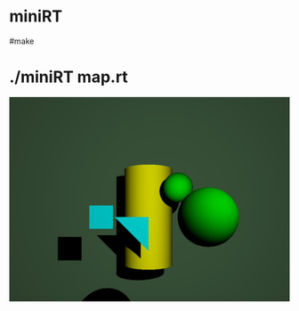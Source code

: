 # miniRT
#make
# ./miniRT map.rt

![alt text](https://github.com/an-karina/miniRT/blob/main/figures.png)
